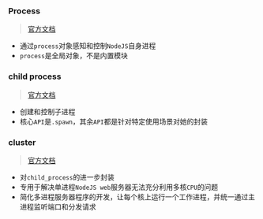 ### Process
 > [官方文档](http://nodejs.org/api/process.html)

 * 通过`process`对象感知和控制`NodeJS`自身进程
 * `process`是全局对象，不是内置模块

 ### child process

 > [官方文档](http://nodejs.org/api/child_process.html)

 * 创建和控制子进程
 * 核心`API`是`.spawn`，其余`API`都是针对特定使用场景对她的封装

 ### cluster

 > [官方文档](http://nodejs.org/api/cluster.html)

 * 对`child_process`的进一步封装
 * 专用于解决单进程`NodeJS web`服务器无法充分利用多核`CPU`的问题
 * 简化多进程服务器程序的开发，让每个核上运行一个工作进程，并统一通过主进程监听端口和分发请求